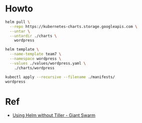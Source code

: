 # Howto

``` bash
helm pull \
  --repo https://kubernetes-charts.storage.googleapis.com \
  --untar \
  --untardir ./charts \
    wordpress

helm template \
  --name-template team7 \
  --namespace wordpress \
  --values ./values/wordpress.yaml \
    ./charts/wordpress

kubectl apply --recursive --filename ./manifests/
wordpress
```

# Ref

* [Using Helm without Tiller - Giant Swarm](https://blog.giantswarm.io/what-you-yaml-is-what-you-get/)
